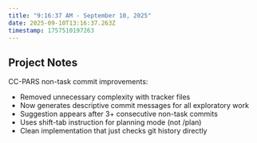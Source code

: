 ```yaml
---
title: "9:16:37 AM - September 10, 2025"
date: 2025-09-10T13:16:37.263Z
timestamp: 1757510197263
---
```


## Project Notes

CC-PARS non-task commit improvements:
- Removed unnecessary complexity with tracker files
- Now generates descriptive commit messages for all exploratory work
- Suggestion appears after 3+ consecutive non-task commits
- Uses shift-tab instruction for planning mode (not /plan)
- Clean implementation that just checks git history directly
